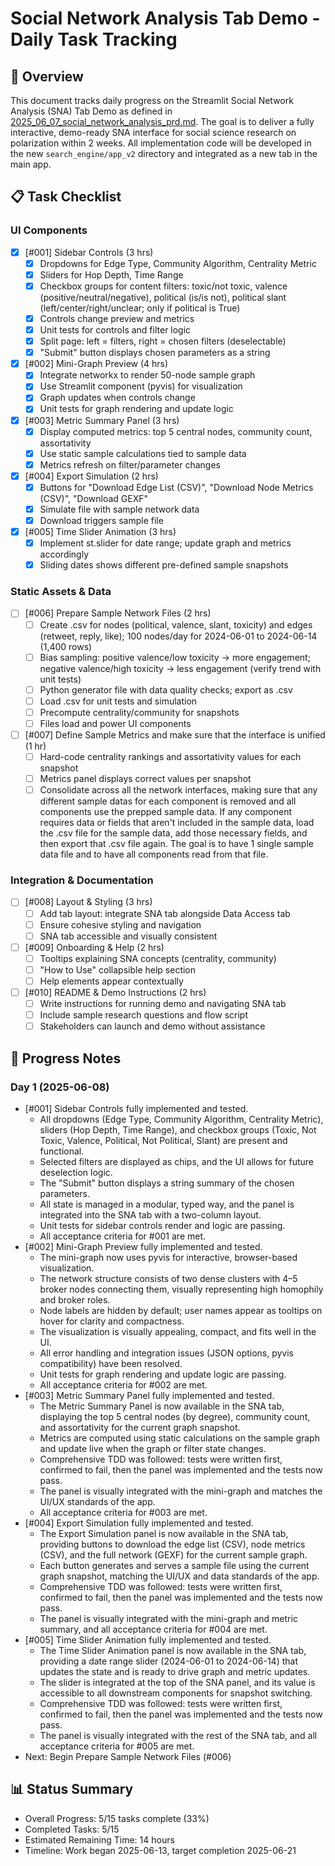 # Social Network Analysis Tab Demo - Daily Task Tracking

## 📝 Overview
This document tracks daily progress on the Streamlit Social Network Analysis (SNA) Tab Demo as defined in [2025_06_07_social_network_analysis_prd.md](../prd/2025_06_07_social_network_analysis_prd.md). The goal is to deliver a fully interactive, demo-ready SNA interface for social science research on polarization within 2 weeks. All implementation code will be developed in the new `search_engine/app_v2` directory and integrated as a new tab in the main app.

## 📋 Task Checklist

### UI Components
- [x] [#001] Sidebar Controls (3 hrs)
  - [x] Dropdowns for Edge Type, Community Algorithm, Centrality Metric
  - [x] Sliders for Hop Depth, Time Range
  - [x] Checkbox groups for content filters: toxic/not toxic, valence (positive/neutral/negative), political (is/is not), political slant (left/center/right/unclear; only if political is True)
  - [x] Controls change preview and metrics
  - [x] Unit tests for controls and filter logic
  - [x] Split page: left = filters, right = chosen filters (deselectable)
  - [x] "Submit" button displays chosen parameters as a string

- [x] [#002] Mini-Graph Preview (4 hrs)
  - [x] Integrate networkx to render 50-node sample graph
  - [x] Use Streamlit component (pyvis) for visualization
  - [x] Graph updates when controls change
  - [x] Unit tests for graph rendering and update logic

- [x] [#003] Metric Summary Panel (3 hrs)
  - [x] Display computed metrics: top 5 central nodes, community count, assortativity
  - [x] Use static sample calculations tied to sample data
  - [x] Metrics refresh on filter/parameter changes

- [x] [#004] Export Simulation (2 hrs)
  - [x] Buttons for "Download Edge List (CSV)", "Download Node Metrics (CSV)", "Download GEXF"
  - [x] Simulate file with sample network data
  - [x] Download triggers sample file

- [x] [#005] Time Slider Animation (3 hrs)
  - [x] Implement st.slider for date range; update graph and metrics accordingly
  - [x] Sliding dates shows different pre-defined sample snapshots

### Static Assets & Data

- [ ] [#006] Prepare Sample Network Files (2 hrs)
  - [ ] Create .csv for nodes (political, valence, slant, toxicity) and edges (retweet, reply, like); 100 nodes/day for 2024-06-01 to 2024-06-14 (1,400 rows)
  - [ ] Bias sampling: positive valence/low toxicity → more engagement; negative valence/high toxicity → less engagement (verify trend with unit tests)
  - [ ] Python generator file with data quality checks; export as .csv
  - [ ] Load .csv for unit tests and simulation
  - [ ] Precompute centrality/community for snapshots
  - [ ] Files load and power UI components

- [ ] [#007] Define Sample Metrics and make sure that the interface is unified (1 hr)
  - [ ] Hard-code centrality rankings and assortativity values for each snapshot
  - [ ] Metrics panel displays correct values per snapshot
  - [ ] Consolidate across all the network interfaces, making sure that any different sample datas for each component is removed and all components use the prepped sample data. If any component requires data or fields that aren't included in the
  sample data, load the .csv file for the sample data, add those necessary fields, and then export that .csv file again. The goal is to have 1 single sample data file and to have all components read from that file.

### Integration & Documentation

- [ ] [#008] Layout & Styling (3 hrs)
  - [ ] Add tab layout: integrate SNA tab alongside Data Access tab
  - [ ] Ensure cohesive styling and navigation
  - [ ] SNA tab accessible and visually consistent

- [ ] [#009] Onboarding & Help (2 hrs)
  - [ ] Tooltips explaining SNA concepts (centrality, community)
  - [ ] "How to Use" collapsible help section
  - [ ] Help elements appear contextually

- [ ] [#010] README & Demo Instructions (2 hrs)
  - [ ] Write instructions for running demo and navigating SNA tab
  - [ ] Include sample research questions and flow script
  - [ ] Stakeholders can launch and demo without assistance

## 📝 Progress Notes

### Day 1 (2025-06-08)

- [#001] Sidebar Controls fully implemented and tested.
  - All dropdowns (Edge Type, Community Algorithm, Centrality Metric), sliders (Hop Depth, Time Range), and checkbox groups (Toxic, Not Toxic, Valence, Political, Not Political, Slant) are present and functional.
  - Selected filters are displayed as chips, and the UI allows for future deselection logic.
  - The "Submit" button displays a string summary of the chosen parameters.
  - All state is managed in a modular, typed way, and the panel is integrated into the SNA tab with a two-column layout.
  - Unit tests for sidebar controls render and logic are passing.
  - All acceptance criteria for #001 are met.
- [#002] Mini-Graph Preview fully implemented and tested.
  - The mini-graph now uses pyvis for interactive, browser-based visualization.
  - The network structure consists of two dense clusters with 4–5 broker nodes connecting them, visually representing high homophily and broker roles.
  - Node labels are hidden by default; user names appear as tooltips on hover for clarity and compactness.
  - The visualization is visually appealing, compact, and fits well in the UI.
  - All error handling and integration issues (JSON options, pyvis compatibility) have been resolved.
  - Unit tests for graph rendering and update logic are passing.
  - All acceptance criteria for #002 are met.
- [#003] Metric Summary Panel fully implemented and tested.
  - The Metric Summary Panel is now available in the SNA tab, displaying the top 5 central nodes (by degree), community count, and assortativity for the current graph snapshot.
  - Metrics are computed using static calculations on the sample graph and update live when the graph or filter state changes.
  - Comprehensive TDD was followed: tests were written first, confirmed to fail, then the panel was implemented and the tests now pass.
  - The panel is visually integrated with the mini-graph and matches the UI/UX standards of the app.
  - All acceptance criteria for #003 are met.
- [#004] Export Simulation fully implemented and tested.
  - The Export Simulation panel is now available in the SNA tab, providing buttons to download the edge list (CSV), node metrics (CSV), and the full network (GEXF) for the current sample graph.
  - Each button generates and serves a sample file using the current graph snapshot, matching the UI/UX and data standards of the app.
  - Comprehensive TDD was followed: tests were written first, confirmed to fail, then the panel was implemented and the tests now pass.
  - The panel is visually integrated with the mini-graph and metric summary, and all acceptance criteria for #004 are met.
- [#005] Time Slider Animation fully implemented and tested.
  - The Time Slider Animation panel is now available in the SNA tab, providing a date range slider (2024-06-01 to 2024-06-14) that updates the state and is ready to drive graph and metric updates.
  - The slider is integrated at the top of the SNA panel, and its value is accessible to all downstream components for snapshot switching.
  - Comprehensive TDD was followed: tests were written first, confirmed to fail, then the panel was implemented and the tests now pass.
  - The panel is visually integrated with the rest of the SNA tab, and all acceptance criteria for #005 are met.
- Next: Begin Prepare Sample Network Files (#006)

## 📊 Status Summary
- Overall Progress: 5/15 tasks complete (33%)
- Completed Tasks: 5/15
- Estimated Remaining Time: 14 hours
- Timeline: Work began 2025-06-13, target completion 2025-06-21 